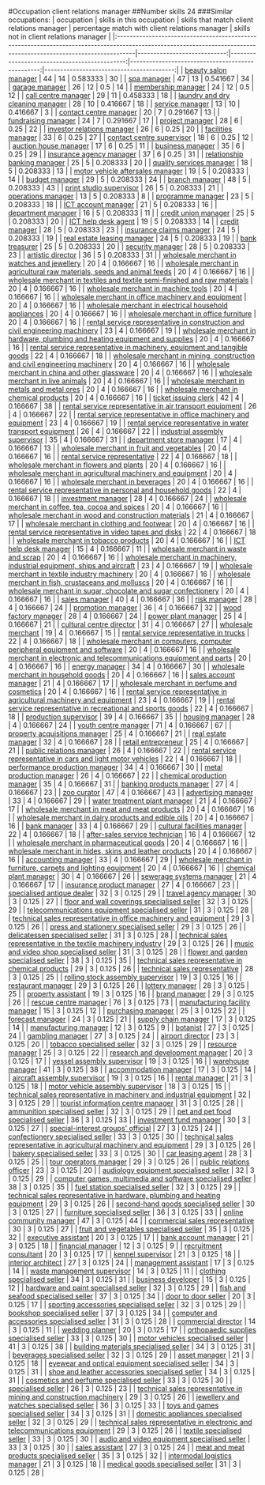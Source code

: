 #Occupation client relations manager
##Number skills 24
###Similar occupations:
| occupation                                                                                                                                                        |   skills in this occupation |   skills that match client relations manager |   percentage match with client relations manager |   skills not in client relations manager |
|:------------------------------------------------------------------------------------------------------------------------------------------------------------------|----------------------------:|---------------------------------------------:|-------------------------------------------------:|-----------------------------------------:|
| [beauty salon manager](beauty_salon_manager.md)                                                                                                                   |                          44 |                                           14 |                                         0.583333 |                                       30 |
| [spa manager](spa_manager.md)                                                                                                                                     |                          47 |                                           13 |                                         0.541667 |                                       34 |
| [garage manager](garage_manager.md)                                                                                                                               |                          26 |                                           12 |                                         0.5      |                                       14 |
| [membership manager](membership_manager.md)                                                                                                                       |                          24 |                                           12 |                                         0.5      |                                       12 |
| [call centre manager](call_centre_manager.md)                                                                                                                     |                          29 |                                           11 |                                         0.458333 |                                       18 |
| [laundry and dry cleaning manager](laundry_and_dry_cleaning_manager.md)                                                                                           |                          28 |                                           10 |                                         0.416667 |                                       18 |
| [service manager](service_manager.md)                                                                                                                             |                          13 |                                           10 |                                         0.416667 |                                        3 |
| [contact centre manager](contact_centre_manager.md)                                                                                                               |                          20 |                                            7 |                                         0.291667 |                                       13 |
| [fundraising manager](fundraising_manager.md)                                                                                                                     |                          24 |                                            7 |                                         0.291667 |                                       17 |
| [project manager](project_manager.md)                                                                                                                             |                          28 |                                            6 |                                         0.25     |                                       22 |
| [investor relations manager](investor_relations_manager.md)                                                                                                       |                          26 |                                            6 |                                         0.25     |                                       20 |
| [facilities manager](facilities_manager.md)                                                                                                                       |                          33 |                                            6 |                                         0.25     |                                       27 |
| [contact centre supervisor](contact_centre_supervisor.md)                                                                                                         |                          18 |                                            6 |                                         0.25     |                                       12 |
| [auction house manager](auction_house_manager.md)                                                                                                                 |                          17 |                                            6 |                                         0.25     |                                       11 |
| [business manager](business_manager.md)                                                                                                                           |                          35 |                                            6 |                                         0.25     |                                       29 |
| [insurance agency manager](insurance_agency_manager.md)                                                                                                           |                          37 |                                            6 |                                         0.25     |                                       31 |
| [relationship banking manager](relationship_banking_manager.md)                                                                                                   |                          25 |                                            5 |                                         0.208333 |                                       20 |
| [quality services manager](quality_services_manager.md)                                                                                                           |                          18 |                                            5 |                                         0.208333 |                                       13 |
| [motor vehicle aftersales manager](motor_vehicle_aftersales_manager.md)                                                                                           |                          19 |                                            5 |                                         0.208333 |                                       14 |
| [budget manager](budget_manager.md)                                                                                                                               |                          29 |                                            5 |                                         0.208333 |                                       24 |
| [branch manager](branch_manager.md)                                                                                                                               |                          48 |                                            5 |                                         0.208333 |                                       43 |
| [print studio supervisor](print_studio_supervisor.md)                                                                                                             |                          26 |                                            5 |                                         0.208333 |                                       21 |
| [operations manager](operations_manager.md)                                                                                                                       |                          13 |                                            5 |                                         0.208333 |                                        8 |
| [programme manager](programme_manager.md)                                                                                                                         |                          23 |                                            5 |                                         0.208333 |                                       18 |
| [ICT account manager](ICT_account_manager.md)                                                                                                                     |                          21 |                                            5 |                                         0.208333 |                                       16 |
| [department manager](department_manager.md)                                                                                                                       |                          16 |                                            5 |                                         0.208333 |                                       11 |
| [credit union manager](credit_union_manager.md)                                                                                                                   |                          25 |                                            5 |                                         0.208333 |                                       20 |
| [ICT help desk agent](ICT_help_desk_agent.md)                                                                                                                     |                          19 |                                            5 |                                         0.208333 |                                       14 |
| [credit manager](credit_manager.md)                                                                                                                               |                          28 |                                            5 |                                         0.208333 |                                       23 |
| [insurance claims manager](insurance_claims_manager.md)                                                                                                           |                          24 |                                            5 |                                         0.208333 |                                       19 |
| [real estate leasing manager](real_estate_leasing_manager.md)                                                                                                     |                          24 |                                            5 |                                         0.208333 |                                       19 |
| [bank treasurer](bank_treasurer.md)                                                                                                                               |                          25 |                                            5 |                                         0.208333 |                                       20 |
| [security manager](security_manager.md)                                                                                                                           |                          28 |                                            5 |                                         0.208333 |                                       23 |
| [artistic director](artistic_director.md)                                                                                                                         |                          36 |                                            5 |                                         0.208333 |                                       31 |
| [wholesale merchant in watches and jewellery](wholesale_merchant_in_watches_and_jewellery.md)                                                                     |                          20 |                                            4 |                                         0.166667 |                                       16 |
| [wholesale merchant in agricultural raw materials, seeds and animal feeds](wholesale_merchant_in_agricultural_raw_materials,_seeds_and_animal_feeds.md)           |                          20 |                                            4 |                                         0.166667 |                                       16 |
| [wholesale merchant in textiles and textile semi-finished and raw materials](wholesale_merchant_in_textiles_and_textile_semi-finished_and_raw_materials.md)       |                          20 |                                            4 |                                         0.166667 |                                       16 |
| [wholesale merchant in machine tools](wholesale_merchant_in_machine_tools.md)                                                                                     |                          20 |                                            4 |                                         0.166667 |                                       16 |
| [wholesale merchant in office machinery and equipment](wholesale_merchant_in_office_machinery_and_equipment.md)                                                   |                          20 |                                            4 |                                         0.166667 |                                       16 |
| [wholesale merchant in electrical household appliances](wholesale_merchant_in_electrical_household_appliances.md)                                                 |                          20 |                                            4 |                                         0.166667 |                                       16 |
| [wholesale merchant in office furniture](wholesale_merchant_in_office_furniture.md)                                                                               |                          20 |                                            4 |                                         0.166667 |                                       16 |
| [rental service representative in construction and civil engineering machinery](rental_service_representative_in_construction_and_civil_engineering_machinery.md) |                          23 |                                            4 |                                         0.166667 |                                       19 |
| [wholesale merchant in hardware, plumbing and heating equipment and supplies](wholesale_merchant_in_hardware,_plumbing_and_heating_equipment_and_supplies.md)     |                          20 |                                            4 |                                         0.166667 |                                       16 |
| [rental service representative in machinery, equipment and tangible goods](rental_service_representative_in_machinery,_equipment_and_tangible_goods.md)           |                          22 |                                            4 |                                         0.166667 |                                       18 |
| [wholesale merchant in mining, construction and civil engineering machinery](wholesale_merchant_in_mining,_construction_and_civil_engineering_machinery.md)       |                          20 |                                            4 |                                         0.166667 |                                       16 |
| [wholesale merchant in china and other glassware](wholesale_merchant_in_china_and_other_glassware.md)                                                             |                          20 |                                            4 |                                         0.166667 |                                       16 |
| [wholesale merchant in live animals](wholesale_merchant_in_live_animals.md)                                                                                       |                          20 |                                            4 |                                         0.166667 |                                       16 |
| [wholesale merchant in metals and metal ores](wholesale_merchant_in_metals_and_metal_ores.md)                                                                     |                          20 |                                            4 |                                         0.166667 |                                       16 |
| [wholesale merchant in chemical products](wholesale_merchant_in_chemical_products.md)                                                                             |                          20 |                                            4 |                                         0.166667 |                                       16 |
| [ticket issuing clerk](ticket_issuing_clerk.md)                                                                                                                   |                          42 |                                            4 |                                         0.166667 |                                       38 |
| [rental service representative in air transport equipment](rental_service_representative_in_air_transport_equipment.md)                                           |                          26 |                                            4 |                                         0.166667 |                                       22 |
| [rental service representative in office machinery and equipment](rental_service_representative_in_office_machinery_and_equipment.md)                             |                          23 |                                            4 |                                         0.166667 |                                       19 |
| [rental service representative in water transport equipment](rental_service_representative_in_water_transport_equipment.md)                                       |                          26 |                                            4 |                                         0.166667 |                                       22 |
| [industrial assembly supervisor](industrial_assembly_supervisor.md)                                                                                               |                          35 |                                            4 |                                         0.166667 |                                       31 |
| [department store manager](department_store_manager.md)                                                                                                           |                          17 |                                            4 |                                         0.166667 |                                       13 |
| [wholesale merchant in fruit and vegetables](wholesale_merchant_in_fruit_and_vegetables.md)                                                                       |                          20 |                                            4 |                                         0.166667 |                                       16 |
| [rental service representative](rental_service_representative.md)                                                                                                 |                          22 |                                            4 |                                         0.166667 |                                       18 |
| [wholesale merchant in flowers and plants](wholesale_merchant_in_flowers_and_plants.md)                                                                           |                          20 |                                            4 |                                         0.166667 |                                       16 |
| [wholesale merchant in agricultural machinery and equipment](wholesale_merchant_in_agricultural_machinery_and_equipment.md)                                       |                          20 |                                            4 |                                         0.166667 |                                       16 |
| [wholesale merchant in beverages](wholesale_merchant_in_beverages.md)                                                                                             |                          20 |                                            4 |                                         0.166667 |                                       16 |
| [rental service representative in personal and household goods](rental_service_representative_in_personal_and_household_goods.md)                                 |                          22 |                                            4 |                                         0.166667 |                                       18 |
| [investment manager](investment_manager.md)                                                                                                                       |                          28 |                                            4 |                                         0.166667 |                                       24 |
| [wholesale merchant in coffee, tea, cocoa and spices](wholesale_merchant_in_coffee,_tea,_cocoa_and_spices.md)                                                     |                          20 |                                            4 |                                         0.166667 |                                       16 |
| [wholesale merchant in wood and construction materials](wholesale_merchant_in_wood_and_construction_materials.md)                                                 |                          21 |                                            4 |                                         0.166667 |                                       17 |
| [wholesale merchant in clothing and footwear](wholesale_merchant_in_clothing_and_footwear.md)                                                                     |                          20 |                                            4 |                                         0.166667 |                                       16 |
| [rental service representative in video tapes and disks](rental_service_representative_in_video_tapes_and_disks.md)                                               |                          22 |                                            4 |                                         0.166667 |                                       18 |
| [wholesale merchant in tobacco products](wholesale_merchant_in_tobacco_products.md)                                                                               |                          20 |                                            4 |                                         0.166667 |                                       16 |
| [ICT help desk manager](ICT_help_desk_manager.md)                                                                                                                 |                          15 |                                            4 |                                         0.166667 |                                       11 |
| [wholesale merchant in waste and scrap](wholesale_merchant_in_waste_and_scrap.md)                                                                                 |                          20 |                                            4 |                                         0.166667 |                                       16 |
| [wholesale merchant in machinery, industrial equipment, ships and aircraft](wholesale_merchant_in_machinery,_industrial_equipment,_ships_and_aircraft.md)         |                          23 |                                            4 |                                         0.166667 |                                       19 |
| [wholesale merchant in textile industry machinery](wholesale_merchant_in_textile_industry_machinery.md)                                                           |                          20 |                                            4 |                                         0.166667 |                                       16 |
| [wholesale merchant in fish, crustaceans and molluscs](wholesale_merchant_in_fish,_crustaceans_and_molluscs.md)                                                   |                          20 |                                            4 |                                         0.166667 |                                       16 |
| [wholesale merchant in sugar, chocolate and sugar confectionery](wholesale_merchant_in_sugar,_chocolate_and_sugar_confectionery.md)                               |                          20 |                                            4 |                                         0.166667 |                                       16 |
| [sales manager](sales_manager.md)                                                                                                                                 |                          40 |                                            4 |                                         0.166667 |                                       36 |
| [risk manager](risk_manager.md)                                                                                                                                   |                          28 |                                            4 |                                         0.166667 |                                       24 |
| [promotion manager](promotion_manager.md)                                                                                                                         |                          36 |                                            4 |                                         0.166667 |                                       32 |
| [wood factory manager](wood_factory_manager.md)                                                                                                                   |                          28 |                                            4 |                                         0.166667 |                                       24 |
| [power plant manager](power_plant_manager.md)                                                                                                                     |                          25 |                                            4 |                                         0.166667 |                                       21 |
| [cultural centre director](cultural_centre_director.md)                                                                                                           |                          31 |                                            4 |                                         0.166667 |                                       27 |
| [wholesale merchant](wholesale_merchant.md)                                                                                                                       |                          19 |                                            4 |                                         0.166667 |                                       15 |
| [rental service representative in trucks](rental_service_representative_in_trucks.md)                                                                             |                          22 |                                            4 |                                         0.166667 |                                       18 |
| [wholesale merchant in computers, computer peripheral equipment and software](wholesale_merchant_in_computers,_computer_peripheral_equipment_and_software.md)     |                          20 |                                            4 |                                         0.166667 |                                       16 |
| [wholesale merchant in electronic and telecommunications equipment and parts](wholesale_merchant_in_electronic_and_telecommunications_equipment_and_parts.md)     |                          20 |                                            4 |                                         0.166667 |                                       16 |
| [energy manager](energy_manager.md)                                                                                                                               |                          34 |                                            4 |                                         0.166667 |                                       30 |
| [wholesale merchant in household goods](wholesale_merchant_in_household_goods.md)                                                                                 |                          20 |                                            4 |                                         0.166667 |                                       16 |
| [sales account manager](sales_account_manager.md)                                                                                                                 |                          21 |                                            4 |                                         0.166667 |                                       17 |
| [wholesale merchant in perfume and cosmetics](wholesale_merchant_in_perfume_and_cosmetics.md)                                                                     |                          20 |                                            4 |                                         0.166667 |                                       16 |
| [rental service representative in agricultural machinery and equipment](rental_service_representative_in_agricultural_machinery_and_equipment.md)                 |                          23 |                                            4 |                                         0.166667 |                                       19 |
| [rental service representative in recreational and sports goods](rental_service_representative_in_recreational_and_sports_goods.md)                               |                          22 |                                            4 |                                         0.166667 |                                       18 |
| [production supervisor](production_supervisor.md)                                                                                                                 |                          39 |                                            4 |                                         0.166667 |                                       35 |
| [housing manager](housing_manager.md)                                                                                                                             |                          28 |                                            4 |                                         0.166667 |                                       24 |
| [youth centre manager](youth_centre_manager.md)                                                                                                                   |                          71 |                                            4 |                                         0.166667 |                                       67 |
| [property acquisitions manager](property_acquisitions_manager.md)                                                                                                 |                          25 |                                            4 |                                         0.166667 |                                       21 |
| [real estate manager](real_estate_manager.md)                                                                                                                     |                          32 |                                            4 |                                         0.166667 |                                       28 |
| [retail entrepreneur](retail_entrepreneur.md)                                                                                                                     |                          25 |                                            4 |                                         0.166667 |                                       21 |
| [public relations manager](public_relations_manager.md)                                                                                                           |                          26 |                                            4 |                                         0.166667 |                                       22 |
| [rental service representative in cars and light motor vehicles](rental_service_representative_in_cars_and_light_motor_vehicles.md)                               |                          22 |                                            4 |                                         0.166667 |                                       18 |
| [performance production manager](performance_production_manager.md)                                                                                               |                          34 |                                            4 |                                         0.166667 |                                       30 |
| [metal production manager](metal_production_manager.md)                                                                                                           |                          26 |                                            4 |                                         0.166667 |                                       22 |
| [chemical production manager](chemical_production_manager.md)                                                                                                     |                          35 |                                            4 |                                         0.166667 |                                       31 |
| [banking products manager](banking_products_manager.md)                                                                                                           |                          27 |                                            4 |                                         0.166667 |                                       23 |
| [zoo curator](zoo_curator.md)                                                                                                                                     |                          47 |                                            4 |                                         0.166667 |                                       43 |
| [advertising manager](advertising_manager.md)                                                                                                                     |                          33 |                                            4 |                                         0.166667 |                                       29 |
| [water treatment plant manager](water_treatment_plant_manager.md)                                                                                                 |                          21 |                                            4 |                                         0.166667 |                                       17 |
| [wholesale merchant in meat and meat products](wholesale_merchant_in_meat_and_meat_products.md)                                                                   |                          20 |                                            4 |                                         0.166667 |                                       16 |
| [wholesale merchant in dairy products and edible oils](wholesale_merchant_in_dairy_products_and_edible_oils.md)                                                   |                          20 |                                            4 |                                         0.166667 |                                       16 |
| [bank manager](bank_manager.md)                                                                                                                                   |                          33 |                                            4 |                                         0.166667 |                                       29 |
| [cultural facilities manager](cultural_facilities_manager.md)                                                                                                     |                          22 |                                            4 |                                         0.166667 |                                       18 |
| [after-sales service technician](after-sales_service_technician.md)                                                                                               |                          16 |                                            4 |                                         0.166667 |                                       12 |
| [wholesale merchant in pharmaceutical goods](wholesale_merchant_in_pharmaceutical_goods.md)                                                                       |                          20 |                                            4 |                                         0.166667 |                                       16 |
| [wholesale merchant in hides, skins and leather products](wholesale_merchant_in_hides,_skins_and_leather_products.md)                                             |                          20 |                                            4 |                                         0.166667 |                                       16 |
| [accounting manager](accounting_manager.md)                                                                                                                       |                          33 |                                            4 |                                         0.166667 |                                       29 |
| [wholesale merchant in furniture, carpets and lighting equipment](wholesale_merchant_in_furniture,_carpets_and_lighting_equipment.md)                             |                          20 |                                            4 |                                         0.166667 |                                       16 |
| [chemical plant manager](chemical_plant_manager.md)                                                                                                               |                          30 |                                            4 |                                         0.166667 |                                       26 |
| [sewerage systems manager](sewerage_systems_manager.md)                                                                                                           |                          21 |                                            4 |                                         0.166667 |                                       17 |
| [insurance product manager](insurance_product_manager.md)                                                                                                         |                          27 |                                            4 |                                         0.166667 |                                       23 |
| [specialised antique dealer](specialised_antique_dealer.md)                                                                                                       |                          32 |                                            3 |                                         0.125    |                                       29 |
| [travel agency manager](travel_agency_manager.md)                                                                                                                 |                          30 |                                            3 |                                         0.125    |                                       27 |
| [floor and wall coverings specialised seller](floor_and_wall_coverings_specialised_seller.md)                                                                     |                          32 |                                            3 |                                         0.125    |                                       29 |
| [telecommunications equipment specialised seller](telecommunications_equipment_specialised_seller.md)                                                             |                          31 |                                            3 |                                         0.125    |                                       28 |
| [technical sales representative in office machinery and equipment](technical_sales_representative_in_office_machinery_and_equipment.md)                           |                          29 |                                            3 |                                         0.125    |                                       26 |
| [press and stationery specialised seller](press_and_stationery_specialised_seller.md)                                                                             |                          29 |                                            3 |                                         0.125    |                                       26 |
| [delicatessen specialised seller](delicatessen_specialised_seller.md)                                                                                             |                          31 |                                            3 |                                         0.125    |                                       28 |
| [technical sales representative in the textile machinery industry](technical_sales_representative_in_the_textile_machinery_industry.md)                           |                          29 |                                            3 |                                         0.125    |                                       26 |
| [music and video shop specialised seller](music_and_video_shop_specialised_seller.md)                                                                             |                          31 |                                            3 |                                         0.125    |                                       28 |
| [flower and garden specialised seller](flower_and_garden_specialised_seller.md)                                                                                   |                          38 |                                            3 |                                         0.125    |                                       35 |
| [technical sales representative in chemical products](technical_sales_representative_in_chemical_products.md)                                                     |                          29 |                                            3 |                                         0.125    |                                       26 |
| [technical sales representative](technical_sales_representative.md)                                                                                               |                          28 |                                            3 |                                         0.125    |                                       25 |
| [rolling stock assembly supervisor](rolling_stock_assembly_supervisor.md)                                                                                         |                          19 |                                            3 |                                         0.125    |                                       16 |
| [restaurant manager](restaurant_manager.md)                                                                                                                       |                          29 |                                            3 |                                         0.125    |                                       26 |
| [lottery manager](lottery_manager.md)                                                                                                                             |                          28 |                                            3 |                                         0.125    |                                       25 |
| [property assistant](property_assistant.md)                                                                                                                       |                          19 |                                            3 |                                         0.125    |                                       16 |
| [brand manager](brand_manager.md)                                                                                                                                 |                          29 |                                            3 |                                         0.125    |                                       26 |
| [rescue centre manager](rescue_centre_manager.md)                                                                                                                 |                          76 |                                            3 |                                         0.125    |                                       73 |
| [manufacturing facility manager](manufacturing_facility_manager.md)                                                                                               |                          15 |                                            3 |                                         0.125    |                                       12 |
| [purchasing manager](purchasing_manager.md)                                                                                                                       |                          25 |                                            3 |                                         0.125    |                                       22 |
| [forecast manager](forecast_manager.md)                                                                                                                           |                          24 |                                            3 |                                         0.125    |                                       21 |
| [supply chain manager](supply_chain_manager.md)                                                                                                                   |                          17 |                                            3 |                                         0.125    |                                       14 |
| [manufacturing manager](manufacturing_manager.md)                                                                                                                 |                          12 |                                            3 |                                         0.125    |                                        9 |
| [botanist](botanist.md)                                                                                                                                           |                          27 |                                            3 |                                         0.125    |                                       24 |
| [gambling manager](gambling_manager.md)                                                                                                                           |                          27 |                                            3 |                                         0.125    |                                       24 |
| [airport director](airport_director.md)                                                                                                                           |                          23 |                                            3 |                                         0.125    |                                       20 |
| [tobacco specialised seller](tobacco_specialised_seller.md)                                                                                                       |                          32 |                                            3 |                                         0.125    |                                       29 |
| [resource manager](resource_manager.md)                                                                                                                           |                          25 |                                            3 |                                         0.125    |                                       22 |
| [research and development manager](research_and_development_manager.md)                                                                                           |                          20 |                                            3 |                                         0.125    |                                       17 |
| [vessel assembly supervisor](vessel_assembly_supervisor.md)                                                                                                       |                          19 |                                            3 |                                         0.125    |                                       16 |
| [warehouse manager](warehouse_manager.md)                                                                                                                         |                          41 |                                            3 |                                         0.125    |                                       38 |
| [accommodation manager](accommodation_manager.md)                                                                                                                 |                          17 |                                            3 |                                         0.125    |                                       14 |
| [aircraft assembly supervisor](aircraft_assembly_supervisor.md)                                                                                                   |                          19 |                                            3 |                                         0.125    |                                       16 |
| [rental manager](rental_manager.md)                                                                                                                               |                          21 |                                            3 |                                         0.125    |                                       18 |
| [motor vehicle assembly supervisor](motor_vehicle_assembly_supervisor.md)                                                                                         |                          18 |                                            3 |                                         0.125    |                                       15 |
| [technical sales representative in machinery and industrial equipment](technical_sales_representative_in_machinery_and_industrial_equipment.md)                   |                          32 |                                            3 |                                         0.125    |                                       29 |
| [tourist information centre manager](tourist_information_centre_manager.md)                                                                                       |                          31 |                                            3 |                                         0.125    |                                       28 |
| [ammunition specialised seller](ammunition_specialised_seller.md)                                                                                                 |                          32 |                                            3 |                                         0.125    |                                       29 |
| [pet and pet food specialised seller](pet_and_pet_food_specialised_seller.md)                                                                                     |                          36 |                                            3 |                                         0.125    |                                       33 |
| [investment fund manager](investment_fund_manager.md)                                                                                                             |                          30 |                                            3 |                                         0.125    |                                       27 |
| [special-interest groups' official](special-interest_groups'_official.md)                                                                                         |                          27 |                                            3 |                                         0.125    |                                       24 |
| [confectionery specialised seller](confectionery_specialised_seller.md)                                                                                           |                          33 |                                            3 |                                         0.125    |                                       30 |
| [technical sales representative in agricultural machinery and equipment](technical_sales_representative_in_agricultural_machinery_and_equipment.md)               |                          29 |                                            3 |                                         0.125    |                                       26 |
| [bakery specialised seller](bakery_specialised_seller.md)                                                                                                         |                          33 |                                            3 |                                         0.125    |                                       30 |
| [car leasing agent](car_leasing_agent.md)                                                                                                                         |                          28 |                                            3 |                                         0.125    |                                       25 |
| [tour operators manager](tour_operators_manager.md)                                                                                                               |                          29 |                                            3 |                                         0.125    |                                       26 |
| [public relations officer](public_relations_officer.md)                                                                                                           |                          23 |                                            3 |                                         0.125    |                                       20 |
| [audiology equipment specialised seller](audiology_equipment_specialised_seller.md)                                                                               |                          32 |                                            3 |                                         0.125    |                                       29 |
| [computer games, multimedia and software specialised seller](computer_games,_multimedia_and_software_specialised_seller.md)                                       |                          38 |                                            3 |                                         0.125    |                                       35 |
| [fuel station specialised seller](fuel_station_specialised_seller.md)                                                                                             |                          32 |                                            3 |                                         0.125    |                                       29 |
| [technical sales representative in hardware, plumbing and heating equipment](technical_sales_representative_in_hardware,_plumbing_and_heating_equipment.md)       |                          29 |                                            3 |                                         0.125    |                                       26 |
| [second-hand goods specialised seller](second-hand_goods_specialised_seller.md)                                                                                   |                          30 |                                            3 |                                         0.125    |                                       27 |
| [furniture specialised seller](furniture_specialised_seller.md)                                                                                                   |                          36 |                                            3 |                                         0.125    |                                       33 |
| [online community manager](online_community_manager.md)                                                                                                           |                          47 |                                            3 |                                         0.125    |                                       44 |
| [commercial sales representative](commercial_sales_representative.md)                                                                                             |                          30 |                                            3 |                                         0.125    |                                       27 |
| [fruit and vegetables specialised seller](fruit_and_vegetables_specialised_seller.md)                                                                             |                          35 |                                            3 |                                         0.125    |                                       32 |
| [executive assistant](executive_assistant.md)                                                                                                                     |                          20 |                                            3 |                                         0.125    |                                       17 |
| [bank account manager](bank_account_manager.md)                                                                                                                   |                          21 |                                            3 |                                         0.125    |                                       18 |
| [financial manager](financial_manager.md)                                                                                                                         |                          12 |                                            3 |                                         0.125    |                                        9 |
| [recruitment consultant](recruitment_consultant.md)                                                                                                               |                          20 |                                            3 |                                         0.125    |                                       17 |
| [kennel supervisor](kennel_supervisor.md)                                                                                                                         |                          21 |                                            3 |                                         0.125    |                                       18 |
| [interior architect](interior_architect.md)                                                                                                                       |                          27 |                                            3 |                                         0.125    |                                       24 |
| [management assistant](management_assistant.md)                                                                                                                   |                          17 |                                            3 |                                         0.125    |                                       14 |
| [waste management supervisor](waste_management_supervisor.md)                                                                                                     |                          14 |                                            3 |                                         0.125    |                                       11 |
| [clothing specialised seller](clothing_specialised_seller.md)                                                                                                     |                          34 |                                            3 |                                         0.125    |                                       31 |
| [business developer](business_developer.md)                                                                                                                       |                          15 |                                            3 |                                         0.125    |                                       12 |
| [hardware and paint specialised seller](hardware_and_paint_specialised_seller.md)                                                                                 |                          32 |                                            3 |                                         0.125    |                                       29 |
| [fish and seafood specialised seller](fish_and_seafood_specialised_seller.md)                                                                                     |                          37 |                                            3 |                                         0.125    |                                       34 |
| [door to door seller](door_to_door_seller.md)                                                                                                                     |                          20 |                                            3 |                                         0.125    |                                       17 |
| [sporting accessories specialised seller](sporting_accessories_specialised_seller.md)                                                                             |                          32 |                                            3 |                                         0.125    |                                       29 |
| [bookshop specialised seller](bookshop_specialised_seller.md)                                                                                                     |                          37 |                                            3 |                                         0.125    |                                       34 |
| [computer and accessories specialised seller](computer_and_accessories_specialised_seller.md)                                                                     |                          31 |                                            3 |                                         0.125    |                                       28 |
| [commercial director](commercial_director.md)                                                                                                                     |                          14 |                                            3 |                                         0.125    |                                       11 |
| [wedding planner](wedding_planner.md)                                                                                                                             |                          20 |                                            3 |                                         0.125    |                                       17 |
| [orthopaedic supplies specialised seller](orthopaedic_supplies_specialised_seller.md)                                                                             |                          33 |                                            3 |                                         0.125    |                                       30 |
| [motor vehicles specialised seller](motor_vehicles_specialised_seller.md)                                                                                         |                          41 |                                            3 |                                         0.125    |                                       38 |
| [building materials specialised seller](building_materials_specialised_seller.md)                                                                                 |                          34 |                                            3 |                                         0.125    |                                       31 |
| [beverages specialised seller](beverages_specialised_seller.md)                                                                                                   |                          32 |                                            3 |                                         0.125    |                                       29 |
| [asset manager](asset_manager.md)                                                                                                                                 |                          21 |                                            3 |                                         0.125    |                                       18 |
| [eyewear and optical equipment specialised seller](eyewear_and_optical_equipment_specialised_seller.md)                                                           |                          34 |                                            3 |                                         0.125    |                                       31 |
| [shoe and leather accessories specialised seller](shoe_and_leather_accessories_specialised_seller.md)                                                             |                          34 |                                            3 |                                         0.125    |                                       31 |
| [cosmetics and perfume specialised seller](cosmetics_and_perfume_specialised_seller.md)                                                                           |                          33 |                                            3 |                                         0.125    |                                       30 |
| [specialised seller](specialised_seller.md)                                                                                                                       |                          26 |                                            3 |                                         0.125    |                                       23 |
| [technical sales representative in mining and construction machinery](technical_sales_representative_in_mining_and_construction_machinery.md)                     |                          29 |                                            3 |                                         0.125    |                                       26 |
| [jewellery and watches specialised seller](jewellery_and_watches_specialised_seller.md)                                                                           |                          36 |                                            3 |                                         0.125    |                                       33 |
| [toys and games specialised seller](toys_and_games_specialised_seller.md)                                                                                         |                          34 |                                            3 |                                         0.125    |                                       31 |
| [domestic appliances specialised seller](domestic_appliances_specialised_seller.md)                                                                               |                          32 |                                            3 |                                         0.125    |                                       29 |
| [technical sales representative in electronic and telecommunications equipment](technical_sales_representative_in_electronic_and_telecommunications_equipment.md) |                          29 |                                            3 |                                         0.125    |                                       26 |
| [textile specialised seller](textile_specialised_seller.md)                                                                                                       |                          33 |                                            3 |                                         0.125    |                                       30 |
| [audio and video equipment specialised seller](audio_and_video_equipment_specialised_seller.md)                                                                   |                          33 |                                            3 |                                         0.125    |                                       30 |
| [sales assistant](sales_assistant.md)                                                                                                                             |                          27 |                                            3 |                                         0.125    |                                       24 |
| [meat and meat products specialised seller](meat_and_meat_products_specialised_seller.md)                                                                         |                          35 |                                            3 |                                         0.125    |                                       32 |
| [intermodal logistics manager](intermodal_logistics_manager.md)                                                                                                   |                          21 |                                            3 |                                         0.125    |                                       18 |
| [medical goods specialised seller](medical_goods_specialised_seller.md)                                                                                           |                          31 |                                            3 |                                         0.125    |                                       28 |
